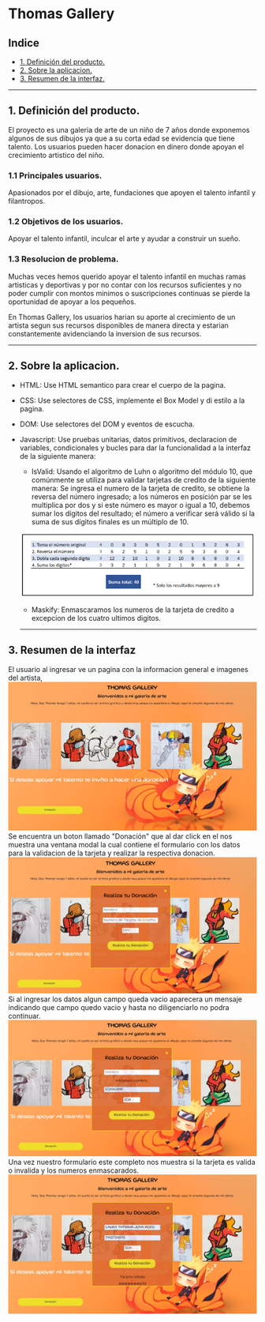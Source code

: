 # Thomas Gallery

## Indice
* [1. Definición del producto.](#1-definición-del-producto)
* [2. Sobre la aplicacion.](#2-sobre-la-aplicacion)
* [3. Resumen de la interfaz.](#3-resumen-de-la-interfaz)

***

## 1. Definición del producto.

El proyecto es una galeria de arte de un niño de 7 años 
donde exponemos algunos de sus dibujos ya que a su 
corta edad se evidencia que tiene talento. 
Los usuarios pueden hacer donacion en dinero 
donde apoyan el crecimiento artistico del niño.

### 1.1 Principales usuarios. 
 Apasionados por el dibujo, arte, 
 fundaciones que apoyen el talento infantil y 
 filantropos.

### 1.2 Objetivos de los usuarios.
Apoyar el talento infantil, inculcar el arte y ayudar a 
construir un sueño.

### 1.3 Resolucion de problema. 
Muchas veces hemos querido apoyar el talento infantil en 
muchas ramas artisticas y deportivas y por no contar con 
los recursos suficientes y no poder cumplir con 
montos minimos o suscripciones continuas se pierde la 
oportunidad de apoyar a los pequeños.

En Thomas Gallery, los usuarios harian su aporte al 
crecimiento de un artista segun sus recursos disponibles 
de manera directa y estarian constantemente avidenciando 
la inversion de sus recursos.
***
## 2. Sobre la aplicacion. 
* HTML: Use HTML semantico para crear el cuerpo de la 
pagina.
* CSS: Use selectores de CSS, implemente el Box Model 
y di estilo a la pagina.
* DOM: Use selectores del DOM y eventos de escucha.
* Javascript: Use pruebas unitarias, datos primitivos, 
declaracion de  variables, condicionales y bucles para 
dar la  funcionalidad a la interfaz de la siguiente 
manera:
  
  - IsValid: Usando el algoritmo de Luhn o algoritmo del 
  módulo 10, que comúnmente se utiliza para validar 
  tarjetas de credito de la siguiente manera: Se ingresa 
  el numero de la tarjeta de credito, se obtiene la 
  reversa del número ingresado; a los números en posición 
  par se les multiplica por dos y si este número es mayor 
  o igual a 10, debemos sumar los dígitos del resultado; 
  el número a verificar será válido si la suma de sus 
  dígitos finales es un múltiplo de 10.

   ![Resumen algoritmo](src/imagenes/algoritmo.png) 
  
  -  Maskify: Enmascaramos los numeros de la tarjeta de credito a excepcion de los cuatro ultimos digitos.
  ***
## 3. Resumen de la interfaz
El usuario al ingresar ve un pagina con la informacion 
general e imagenes del artista, 
![pagina](src/imagenes/final.JPG)
Se encuentra un boton llamado "Donación" que al 
dar click en el nos muestra una ventana modal la cual 
contiene el formulario con los datos para la validacion 
de la tarjeta y realizar la respectiva donacion.
![modal](src/imagenes/Modal.JPG)
Si al ingresar los datos algun campo queda vacio aparecera
un mensaje indicando que campo quedo vacio y hasta no 
diligenciarlo no podra continuar.
![campo vacio](src/imagenes/vacio.JPG)
Una vez nuestro formulario este completo nos muestra si 
la tarjeta es valida o invalida y los numeros 
enmascarados.
![final](src/imagenes/validacion.JPG)

